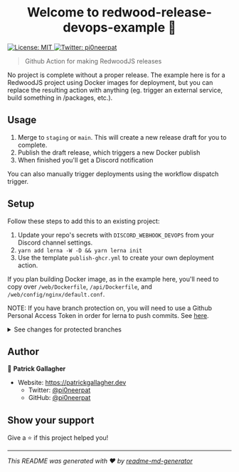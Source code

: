 <h1 align="center">Welcome to redwood-release-devops-example 👋</h1>
<p>
  <a href="#" target="_blank">
    <img alt="License: MIT" src="https://img.shields.io/badge/License-MIT-yellow.svg" />
  </a>
  <a href="https://twitter.com/pi0neerpat" target="_blank">
    <img alt="Twitter: pi0neerpat" src="https://img.shields.io/twitter/follow/pi0neerpat.svg?style=social" />
  </a>
</p>

> Github Action for making RedwoodJS releases

No project is complete without a proper release. The example here is for a RedwoodJS project using Docker images for deployment, but you can replace the resulting action with anything (eg. trigger an external service, build something in /packages, etc.).

## Usage

1. Merge to `staging` or `main`. This will create a new release draft for you to complete.
2. Publish the draft release, which triggers a new Docker publish
3. When finished you'll get a Discord notification

You can also manually trigger deployments using the workflow dispatch trigger.

## Setup

Follow these steps to add this to an existing project:

1. Update your repo's secrets with `DISCORD_WEBHOOK_DEVOPS` from your Discord channel settings.
2. `yarn add lerna -W -D && yarn lerna init`
3. Use the template `publish-ghcr.yml` to create your own deployment action.

If you plan building Docker image, as in the example here, you'll need to copy over `/web/Dockerfile`, `/api/Dockerfile`, and `/web/config/nginx/default.conf`.

NOTE: If you have branch protection on, you will need to use a Github Personal Access Token in order for lerna to push commits. See [here](https://github.com/lerna/lerna/issues/1957#issuecomment-997377227).

<details><summary>See changes for protected branches</summary>

```yml
create-release-draft:
  name: Create Release Draft
  needs: runCI
  if: github.event_name == 'push'
  runs-on: ubuntu-20.04
  steps:
    - name: Checkout
      uses: actions/checkout@v2
      with:
        token: ${{ secrets.PAT_GITHUB }}
    - name: Use Node.js 12.x
      uses: actions/setup-node@v1
      with:
        node-version: 12.x
        registry-url: https://registry.npmjs.org/
    - name: Update version
      id: update_version
      env:
        GH_TOKEN: ${{ secrets.PAT_GITHUB }}
```

</details>

## Author

👤 **Patrick Gallagher**

- Website: https://patrickgallagher.dev
  - Twitter: [@pi0neerpat](https://twitter.com/pi0neerpat)
  - GitHub: [@pi0neerpat](https://github.com/pi0neerpat)

## Show your support

Give a ⭐️ if this project helped you!

---

_This README was generated with ❤️ by [readme-md-generator](https://github.com/kefranabg/readme-md-generator)_
